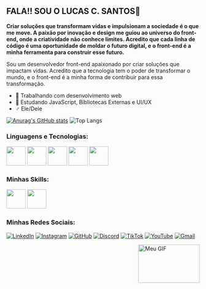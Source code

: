## FALA!! SOU O LUCAS C. SANTOS🤖


**Criar soluções que transformam vidas e impulsionam a sociedade é o que me move. A paixão por inovação e design me guiou ao universo do front-end, onde a criatividade não conhece limites. Acredito que cada linha de código é uma oportunidade de moldar o futuro digital, e o front-end é a minha ferramenta para construir esse futuro.**

Sou um desenvolvedor front-end apaixonado por criar soluções que impactam vidas. Acredito que a tecnologia tem o poder de transformar o mundo, e o front-end é a minha forma de contribuir para essa transformação.





- 🔭 Trabalhando com desenvolvimento web
- 🌱 Estudando JavaScript, Bibliotecas Externas e UI/UX
- ♂️ Ele/Dele


[![Anurag's GitHub stats](https://github-readme-stats.vercel.app/api?username=CarvDat&show_icons=true&theme=merko)](https://github.com/CarvDat/github-readme-stats)
![Top Langs](https://github-readme-stats.vercel.app/api/top-langs/?username=CarvDat&layout=compact&theme=merko)

### Linguagens e Tecnologias:
<p>
  <img src="https://cdn.jsdelivr.net/gh/devicons/devicon/icons/html5/html5-original.svg" width="50" height="50"/>
  <img src="https://cdn.jsdelivr.net/gh/devicons/devicon/icons/css3/css3-original.svg" width="50" height="50"/>
  <img src="https://cdn.jsdelivr.net/gh/devicons/devicon/icons/javascript/javascript-original.svg" width="50" height="50"/>
  <img src="https://cdn.jsdelivr.net/gh/devicons/devicon/icons/react/react-original.svg" width="50" height="50"/>
  <img src="https://cdn.jsdelivr.net/gh/devicons/devicon/icons/bootstrap/bootstrap-original.svg" width="50" height="50"/>
</p>

### Minhas Skills:
<p>
  <img src="https://cdn.jsdelivr.net/gh/devicons/devicon/icons/vscode/vscode-original.svg" width="50" height="50"/>
  <img src="https://cdn.jsdelivr.net/gh/devicons/devicon/icons/canva/canva-original.svg" width="50" height="50"/>
</p>





### Minhas Redes Sociais:
[![LinkedIn](https://img.shields.io/badge/LinkedIn-0A66C2?style=for-the-badge&logo=linkedin&logoColor=white)](https://www.linkedin.com/in/lucas-carvalho-68b9a3255)
[![Instagram](https://img.shields.io/badge/Instagram-E4405F?style=for-the-badge&logo=instagram&logoColor=white)](https://www.instagram.com/lucss.ext/)
[![GitHub](https://img.shields.io/badge/GitHub-181717?style=for-the-badge&logo=github&logoColor=white)](https://github.com/CarvDat)
[![Discord](https://img.shields.io/badge/Discord-7289DA?style=for-the-badge&logo=discord&logoColor=white)](https://discord.com/users/yang_998)
[![TikTok](https://img.shields.io/badge/TikTok-000000?style=for-the-badge&logo=tiktok&logoColor=white)](https://www.tiktok.com/@lucascarva888?_t=ZM-8v2bTa52KMJ&_r=1)
[![YouTube](https://img.shields.io/badge/YouTube-FF0000?style=for-the-badge&logo=youtube&logoColor=white)](https://www.youtube.com/@Yangzada)
[![Gmail](https://img.shields.io/badge/Gmail-D14836?style=for-the-badge&logo=gmail&logoColor=white)](mailto:lucascarvalhosantos44@gmail)

<img src="https://i.pinimg.com/originals/fb/93/7e/fb937e921235c42ae3d492bdd40394e1.gif" alt="Meu GIF" align="right" width="160" height="100"/>



